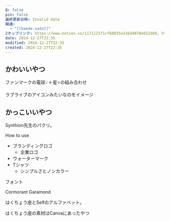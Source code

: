 ```yaml
---
Q: false
pin: false
最終更新日時: Invalid date
関連:
  - "[[kaede.sato]]"
2ホップリンク: https://www.notion.so/1171121f1cf68035a316d4078e652dd9, https://www.notion.so/12d1121f1cf680ba812be2dceea3d71f, https://www.notion.so/1371121f1cf6801fa701ccdb8d3e88a4, https://www.notion.so/1521121f1cf680599b60d7229b48b5ad, https://www.notion.so/1531121f1cf6801aab6bf6d15afbb16a, https://www.notion.so/1b852f0d9a674feea6621cc6d3bc100d, https://www.notion.so/2c848310d3134726b8f6b5ecefd972dc, https://www.notion.so/c90ae538b11f497cb2be155abc6f6447, https://www.notion.so/d12208cdc5c34e599f720a53ce566daa
date: 2024-12-27T22:35
modified: 2024-12-27T22:35
created: 2024-12-27T22:35
---
```

  

  

  

## かわいいやつ

ファンマークの電球💡＋星⭐️の組み合わせ

ラブライブのアイコンみたいなのをイメージ

  

  

## かっこいいやつ

Synthion先生のパクリ。

How to use

- ブランディングロゴ
    - 企業ロゴ
- ウォーターマーク
- Tシャツ
    - シンプルさとノンカラー

  

フォント

Cormorant Garamond

  

はくちょう座とSelfのアルファベット。

はくちょう座の素材はCanvaにあったやつ